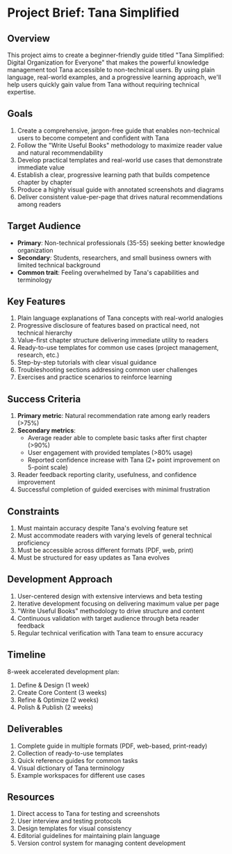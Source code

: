 # Project Brief: Tana Simplified

## Overview
This project aims to create a beginner-friendly guide titled "Tana Simplified: Digital Organization for Everyone" that makes the powerful knowledge management tool Tana accessible to non-technical users. By using plain language, real-world examples, and a progressive learning approach, we'll help users quickly gain value from Tana without requiring technical expertise.

## Goals
1. Create a comprehensive, jargon-free guide that enables non-technical users to become competent and confident with Tana
2. Follow the "Write Useful Books" methodology to maximize reader value and natural recommendability
3. Develop practical templates and real-world use cases that demonstrate immediate value
4. Establish a clear, progressive learning path that builds competence chapter by chapter
5. Produce a highly visual guide with annotated screenshots and diagrams
6. Deliver consistent value-per-page that drives natural recommendations among readers

## Target Audience
- **Primary**: Non-technical professionals (35-55) seeking better knowledge organization
- **Secondary**: Students, researchers, and small business owners with limited technical background
- **Common trait**: Feeling overwhelmed by Tana's capabilities and terminology

## Key Features
1. Plain language explanations of Tana concepts with real-world analogies
2. Progressive disclosure of features based on practical need, not technical hierarchy
3. Value-first chapter structure delivering immediate utility to readers
4. Ready-to-use templates for common use cases (project management, research, etc.)
5. Step-by-step tutorials with clear visual guidance
6. Troubleshooting sections addressing common user challenges
7. Exercises and practice scenarios to reinforce learning

## Success Criteria
1. **Primary metric**: Natural recommendation rate among early readers (>75%)
2. **Secondary metrics**:
   - Average reader able to complete basic tasks after first chapter (>90%)
   - User engagement with provided templates (>80% usage)
   - Reported confidence increase with Tana (2+ point improvement on 5-point scale)
3. Reader feedback reporting clarity, usefulness, and confidence improvement
4. Successful completion of guided exercises with minimal frustration

## Constraints
1. Must maintain accuracy despite Tana's evolving feature set
2. Must accommodate readers with varying levels of general technical proficiency
3. Must be accessible across different formats (PDF, web, print)
4. Must be structured for easy updates as Tana evolves

## Development Approach
1. User-centered design with extensive interviews and beta testing
2. Iterative development focusing on delivering maximum value per page
3. "Write Useful Books" methodology to drive structure and content
4. Continuous validation with target audience through beta reader feedback
5. Regular technical verification with Tana team to ensure accuracy

## Timeline
8-week accelerated development plan:
1. Define & Design (1 week)
2. Create Core Content (3 weeks)
3. Refine & Optimize (2 weeks)
4. Polish & Publish (2 weeks)

## Deliverables
1. Complete guide in multiple formats (PDF, web-based, print-ready)
2. Collection of ready-to-use templates
3. Quick reference guides for common tasks
4. Visual dictionary of Tana terminology
5. Example workspaces for different use cases

## Resources
1. Direct access to Tana for testing and screenshots
2. User interview and testing protocols
3. Design templates for visual consistency
4. Editorial guidelines for maintaining plain language
5. Version control system for managing content development 